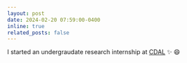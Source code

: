 ```yaml
---
layout: post
date: 2024-02-20 07:59:00-0400
inline: true
related_posts: false
---
```


I started an undergraudate research internship at [CDAL](https://sites.google.com/view/ku-cdal) :sparkles: :smile:
